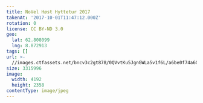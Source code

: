 ```yaml
---
title: NoVel Høst Hyttetur 2017
takenAt: '2017-10-01T11:47:12.000Z'
rotation: 0
license: CC BY-ND 3.0
geo:
  lat: 62.808099
  lng: 8.872913
tags: []
url: >-
  //images.ctfassets.net/bncv3c2gt878/0QVvtKu5JgnGWLa5v1f6L/a6be0f74a6001150ea392d7ff09c1c9c/novel-hst-hyttetur-2017_23585149948_o
size: 3315996
image:
  width: 4192
  height: 2358
contentType: image/jpeg
---
```


